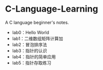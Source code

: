 # C-Language-Learning
A C language beginner's notes.

- lab0：Hello World
- lab1：二维数组矩阵计算加
- lab2：冒泡排序法
- lab3：指针的认识
- lab4：指针的简单应用
- lab5：指针存取练习
